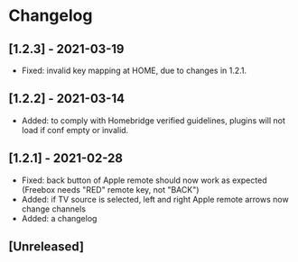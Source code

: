 # Changelog

## [1.2.3] - 2021-03-19
- Fixed: invalid key mapping at HOME, due to changes in 1.2.1.

## [1.2.2] - 2021-03-14
- Added: to comply with Homebridge verified guidelines, plugins will not load if conf empty or invalid.

## [1.2.1] - 2021-02-28
- Fixed: back button of Apple remote should now work as expected (Freebox needs "RED" remote key, not "BACK")
- Added: if TV source is selected, left and right Apple remote arrows now change channels
- Added: a changelog

## [Unreleased]
